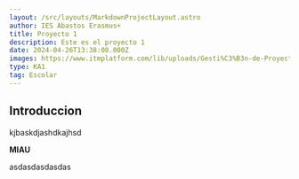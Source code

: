 ```yaml
---
layout: /src/layouts/MarkdownProjectLayout.astro
author: IES Abastos Erasmus+
title: Proyecto 1
description: Este es el proyecto 1
date: 2024-04-26T13:38:00.000Z
images: https://www.itmplatform.com/lib/uploads/Gesti%C3%B3n-de-Proyectos-5-Requisitos-del-%C3%89xito-300x199.png
type: KA1
tag: Escolar
---
```

## Introduccion

kjbaskdjashdkajhsd

**MIAU**

asdasdasdasdas
